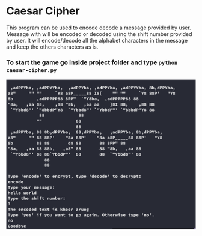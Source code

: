 # Caesar Cipher
This program can be used to encode decode a message provided by user. Message with will be encoded or decoded using the shift number provided by user. 
It will encode/decode all the alphabet characters in the message and keep the others characters as is.

### To start the game go inside project folder and type `python caesar-cipher.py`


![](caeser-cipher.png)


